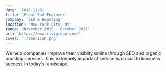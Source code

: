 ```yaml
---
date: '2015-11-01'
title: 'Front End Engineer'
company: 'SEO & Boosting'
location: 'New York City, NY'
range: 'November 2015 - October 2017'
url: 'https://www.rivigroup.com/'
cover: './seo-icon.png'
---
```


We help companies improve their visibiity online through SEO and organic boosting services. This extremely important service is crucial to business success in today's landscape.
